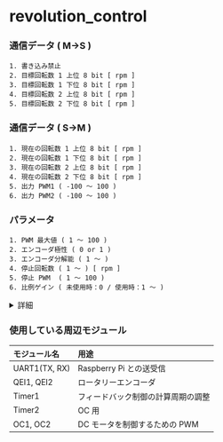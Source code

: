 
# revolution_control
### 通信データ ( M->S )
    1. 書き込み禁止
    2. 目標回転数 1 上位 8 bit [ rpm ]
    3. 目標回転数 1 下位 8 bit [ rpm ]
    4. 目標回転数 2 上位 8 bit [ rpm ]
    5. 目標回転数 2 下位 8 bit [ rpm ]
### 通信データ ( S->M )
    1. 現在の回転数 1 上位 8 bit [ rpm ]
    2. 現在の回転数 1 下位 8 bit [ rpm ]
    3. 現在の回転数 2 上位 8 bit [ rpm ]
    4. 現在の回転数 2 下位 8 bit [ rpm ]
    5. 出力 PWM1 ( -100 ～ 100 )
    6. 出力 PWM2 ( -100 ～ 100 )
### パラメータ
    1. PWM 最大値 ( 1 ～ 100 )
    2. エンコーダ極性 ( 0 or 1 )
    3. エンコーダ分解能 ( 1 ～ )
    4. 停止回転数 ( 1 ～ ) [ rpm ]
    5. 停止 PWM  ( 1 ～ 100 )
    6. 比例ゲイン ( 未使用時：0 / 使用時：1 ～ )
<details><summary>詳細</summary><div>

* PWM 最大値
    * 制御基板から出力する PWM 波形 のデューティー比の最大値
    * 「PWM 最大値」よりも大きな値がマスターから指定された場合は，「PWM 最大値」が代わりに使用される
    * 極力小さな値を指定することで，マスター側のプログラムに不具合が生じてもモータの暴走を防ぐことができる
* エンコーダ極性
    * エンコーダのパルスから計算した回転数の符号を反転するかどうかを指定する
    * モータが正転したときに，エンコーダから求められる回転数が正になるように指定する
    * エンコーダの取り付けられている向きや，ギヤのかまされ方に応じて変わる
    * 極性が間違っていたら通信が止まって LED が一定の間隔で点滅する．その場合は単純に極性を逆に設定すればよい．
* エンコーダ分解能
    * 分解能（１回転で何パルス出力されるか）を指定する
    * 古いエンコーダ ( RE30E-300-213-1 ) は分解能 300，新しいエンコーダ ( AMT102-V ) は DIP スイッチで分解能を設定できる．（分解能 384 で使うことが多い）
    * 新しいエンコーダ ( AMT102-V ) に関して，DIP スイッチと分解能の関係を下図に示す．( [引用元](https://www.cuidevices.com/product/resource/amt10.pdf) )
    ![](img/resolution_settings.PNG)
* 停止回転数
    * モータが停止したと判断する回転数の最大値を指定する
    * 出力する PWM 波形のデューティー比は次式で決定している
    * 従って非常停止などによって駆動電源が投入されていない状態で 0 以外の回転数目標値を指定されると，１つ目のパラメータで設定した「PWM 最大値」に到達するまでデューティー比は増加し続ける．<br>
    この状態で駆動電源を投入する ( 非常停止を解除する ) と，いきなり「PWM 最大値」のデューティー比でモータが駆動されてしまう．<br>
    そこで，「停止回転数」で指定した回転数よりも回転数現在値が小さい場合はモータが停止していると判断して，次の項目で説明する「停止 PWM」をデューティー比の上限とする．
* 停止 PWM
    * 「停止回転数」の項目を参照すること
* 比例ゲイン
    * 「停止回転数」の項目を参照すること
    * 大きめの値に設定することによってモータの加減速処理を行うことが可能．<u>***ただし，足回りを制御する際には比例ゲインは小さめにして加減速処理は別に実装する方が好ましい．***</u>
</div></details>

### 使用している周辺モジュール
|モジュール名|用途|
|:-|:-|
|UART1(TX, RX)|Raspberry Pi との送受信|
|QEI1, QEI2|ロータリーエンコーダ|
|Timer1|フィードバック制御の計算周期の調整|
|Timer2|OC 用|
|OC1, OC2|DC モータを制御するための PWM|